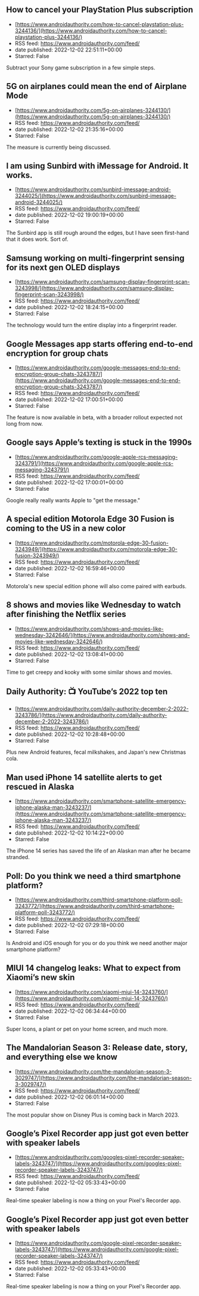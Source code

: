 ## How to cancel your PlayStation Plus subscription
 - [https://www.androidauthority.com/how-to-cancel-playstation-plus-3244136/](https://www.androidauthority.com/how-to-cancel-playstation-plus-3244136/)
 - RSS feed: https://www.androidauthority.com/feed/
 - date published: 2022-12-02 22:51:11+00:00
 - Starred: False

Subtract your Sony game subscription in a few simple steps.

## 5G on airplanes could mean the end of Airplane Mode
 - [https://www.androidauthority.com/5g-on-airplanes-3244130/](https://www.androidauthority.com/5g-on-airplanes-3244130/)
 - RSS feed: https://www.androidauthority.com/feed/
 - date published: 2022-12-02 21:35:16+00:00
 - Starred: False

The measure is currently being discussed.

## I am using Sunbird with iMessage for Android. It works.
 - [https://www.androidauthority.com/sunbird-imessage-android-3244025/](https://www.androidauthority.com/sunbird-imessage-android-3244025/)
 - RSS feed: https://www.androidauthority.com/feed/
 - date published: 2022-12-02 19:00:19+00:00
 - Starred: False

The Sunbird app is still rough around the edges, but I have seen first-hand that it does work. Sort of.

## Samsung working on multi-fingerprint sensing for its next gen OLED displays
 - [https://www.androidauthority.com/samsung-display-fingerprint-scan-3243998/](https://www.androidauthority.com/samsung-display-fingerprint-scan-3243998/)
 - RSS feed: https://www.androidauthority.com/feed/
 - date published: 2022-12-02 18:24:15+00:00
 - Starred: False

The technology would turn the entire display into a fingerprint reader.

## Google Messages app starts offering end-to-end encryption for group chats
 - [https://www.androidauthority.com/google-messages-end-to-end-encryption-group-chats-3243787/](https://www.androidauthority.com/google-messages-end-to-end-encryption-group-chats-3243787/)
 - RSS feed: https://www.androidauthority.com/feed/
 - date published: 2022-12-02 17:00:51+00:00
 - Starred: False

The feature is now available in beta, with a broader rollout expected not long from now.

## Google says Apple’s texting is stuck in the 1990s
 - [https://www.androidauthority.com/google-apple-rcs-messaging-3243791/](https://www.androidauthority.com/google-apple-rcs-messaging-3243791/)
 - RSS feed: https://www.androidauthority.com/feed/
 - date published: 2022-12-02 17:00:01+00:00
 - Starred: False

Google really really wants Apple to "get the message."

## A special edition Motorola Edge 30 Fusion is coming to the US in a new color
 - [https://www.androidauthority.com/motorola-edge-30-fusion-3243949/](https://www.androidauthority.com/motorola-edge-30-fusion-3243949/)
 - RSS feed: https://www.androidauthority.com/feed/
 - date published: 2022-12-02 16:59:46+00:00
 - Starred: False

Motorola's new special edition phone will also come paired with earbuds.

## 8 shows and movies like Wednesday to watch after finishing the Netflix series
 - [https://www.androidauthority.com/shows-and-movies-like-wednesday-3242646/](https://www.androidauthority.com/shows-and-movies-like-wednesday-3242646/)
 - RSS feed: https://www.androidauthority.com/feed/
 - date published: 2022-12-02 13:08:41+00:00
 - Starred: False

Time to get creepy and kooky with some similar shows and movies.

## Daily Authority: 📺 YouTube’s 2022 top ten
 - [https://www.androidauthority.com/daily-authority-december-2-2022-3243786/](https://www.androidauthority.com/daily-authority-december-2-2022-3243786/)
 - RSS feed: https://www.androidauthority.com/feed/
 - date published: 2022-12-02 10:28:48+00:00
 - Starred: False

Plus new Android features, fecal milkshakes, and Japan's new Christmas cola.

## Man used iPhone 14 satellite alerts to get rescued in Alaska
 - [https://www.androidauthority.com/smartphone-satellite-emergency-iphone-alaska-man-3243237/](https://www.androidauthority.com/smartphone-satellite-emergency-iphone-alaska-man-3243237/)
 - RSS feed: https://www.androidauthority.com/feed/
 - date published: 2022-12-02 10:14:22+00:00
 - Starred: False

The iPhone 14 series has saved the life of an Alaskan man after he became stranded.

## Poll: Do you think we need a third smartphone platform?
 - [https://www.androidauthority.com/third-smartphone-platform-poll-3243772/](https://www.androidauthority.com/third-smartphone-platform-poll-3243772/)
 - RSS feed: https://www.androidauthority.com/feed/
 - date published: 2022-12-02 07:29:18+00:00
 - Starred: False

Is Android and iOS enough for you or do you think we need another major smartphone platform?

## MIUI 14 changelog leaks: What to expect from Xiaomi’s new skin
 - [https://www.androidauthority.com/xiaomi-miui-14-3243760/](https://www.androidauthority.com/xiaomi-miui-14-3243760/)
 - RSS feed: https://www.androidauthority.com/feed/
 - date published: 2022-12-02 06:34:44+00:00
 - Starred: False

Super Icons, a plant or pet on your home screen, and much more.

## The Mandalorian Season 3: Release date, story, and everything else we know
 - [https://www.androidauthority.com/the-mandalorian-season-3-3029747/](https://www.androidauthority.com/the-mandalorian-season-3-3029747/)
 - RSS feed: https://www.androidauthority.com/feed/
 - date published: 2022-12-02 06:01:14+00:00
 - Starred: False

The most popular show on Disney Plus is coming back in March 2023.

## Google’s Pixel Recorder app just got even better with speaker labels
 - [https://www.androidauthority.com/googles-pixel-recorder-speaker-labels-3243747/](https://www.androidauthority.com/googles-pixel-recorder-speaker-labels-3243747/)
 - RSS feed: https://www.androidauthority.com/feed/
 - date published: 2022-12-02 05:33:43+00:00
 - Starred: False

Real-time speaker labeling is now a thing on your Pixel's Recorder app.

## Google’s Pixel Recorder app just got even better with speaker labels
 - [https://www.androidauthority.com/google-pixel-recorder-speaker-labels-3243747/](https://www.androidauthority.com/google-pixel-recorder-speaker-labels-3243747/)
 - RSS feed: https://www.androidauthority.com/feed/
 - date published: 2022-12-02 05:33:43+00:00
 - Starred: False

Real-time speaker labeling is now a thing on your Pixel's Recorder app.
